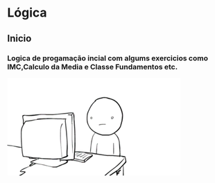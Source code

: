 # Lógica

## Inicio

### Logica de progamação incial com algums exercicios como IMC,Calculo da Media e Classe Fundamentos etc.

![serius](https://github.com/adilsonpsantos3/logica/blob/master/serius.gif)
